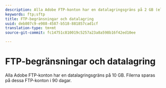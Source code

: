 ```yaml
---
description: Alla Adobe FTP-konton har en datalagringsgräns på 2 GB (eller 63 filer). Filerna sparas på dessa FTP-konton i 90 dagar.
keywords: ftp;sftp
title: FTP-begränsningar och datalagring
uuid: deb807c9-e988-4587-b518-881857cad1cf
translation-type: tm+mt
source-git-commit: fc14751c810019c5257a23a8a598b16f42ed10ee

---
```



# FTP-begränsningar och datalagring

Alla Adobe FTP-konton har en datalagringsgräns på 10 GB. Filerna sparas på dessa FTP-konton i 90 dagar.

